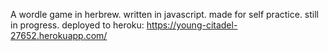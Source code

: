 A wordle game in herbrew. written in javascript.
made for self practice.
still in progress.
deployed to heroku: https://young-citadel-27652.herokuapp.com/
